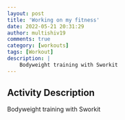 ```yaml
---
layout: post
title: 'Working on my fitness'
date: 2022-05-21 20:31:29
author: multishiv19
comments: true
category: [workouts]
tags: [Workout]
description: |
    Bodyweight training with Sworkit
---
```



## Activity Description
Bodyweight training with Sworkit


<div width='100%' class='strava-embed-placeholder' data-embed-type='activity' data-embed-id='7177275345'></div>
<script src='https://strava-embeds.com/embed.js'></script>
